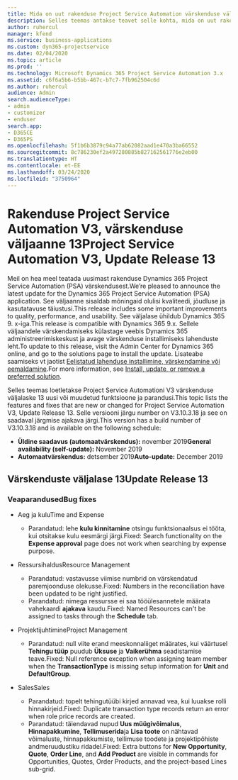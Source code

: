 ```yaml
---
title: Mida on uut rakenduse Project Service Automation värskenduse väljaandes 13, v3
description: Selles teemas antakse teavet selle kohta, mida on uut rakenduse Project Service Automation värskenduse väljaandes 13, v3.
author: ruhercul
manager: kfend
ms.service: business-applications
ms.custom: dyn365-projectservice
ms.date: 02/04/2020
ms.topic: article
ms.prod: ''
ms.technology: Microsoft Dynamics 365 Project Service Automation 3.x
ms.assetid: c6f6a5b6-b5bb-467c-b7c7-7fb962504c6d
ms.author: ruhercul
audience: Admin
search.audienceType:
- admin
- customizer
- enduser
search.app:
- D365CE
- D365PS
ms.openlocfilehash: 5f1b6b3879c94a77ab62082aad1e470a3ba66552
ms.sourcegitcommit: 8c786230ef2a497280885b827162561776e2eb00
ms.translationtype: HT
ms.contentlocale: et-EE
ms.lasthandoff: 03/24/2020
ms.locfileid: "3750964"
---
```

# <a name="project-service-automation-v3-update-release-13"></a><span data-ttu-id="f7afd-103">Rakenduse Project Service Automation V3, värskenduse väljaanne 13</span><span class="sxs-lookup"><span data-stu-id="f7afd-103">Project Service Automation V3, Update Release 13</span></span>
<span data-ttu-id="f7afd-104">Meil on hea meel teatada uusimast rakenduse Dynamics 365 Project Service Automation (PSA) värskendusest.</span><span class="sxs-lookup"><span data-stu-id="f7afd-104">We’re pleased to announce the latest update for the Dynamics 365 Project Service Automation (PSA) application.</span></span> <span data-ttu-id="f7afd-105">See väljaanne sisaldab mõningaid olulisi kvaliteedi, jõudluse ja kasutatavuse täiustusi.</span><span class="sxs-lookup"><span data-stu-id="f7afd-105">This release includes some important improvements to quality, performance, and usability.</span></span> <span data-ttu-id="f7afd-106">See väljalase ühildub Dynamics 365 9. x-iga.</span><span class="sxs-lookup"><span data-stu-id="f7afd-106">This release is compatible with Dynamics 365 9.x.</span></span> <span data-ttu-id="f7afd-107">Sellele väljaandele värskendamiseks külastage veebis Dynamics 365 administreerimiskeskust ja avage värskenduse installimiseks lahenduste leht.</span><span class="sxs-lookup"><span data-stu-id="f7afd-107">To update to this release, visit the Admin Center for Dynamics 365 online, and go to the solutions page to install the update.</span></span> <span data-ttu-id="f7afd-108">Lisateabe saamiseks vt jaotist [Eelistatud lahenduse installimine, värskendamine või eemaldamine](https://docs.microsoft.com/power-platform/admin/install-remove-preferred-solution).</span><span class="sxs-lookup"><span data-stu-id="f7afd-108">For more information, see [Install, update, or remove a preferred solution](https://docs.microsoft.com/power-platform/admin/install-remove-preferred-solution).</span></span>

<span data-ttu-id="f7afd-109">Selles teemas loetletakse Project Service Automationi V3 värskenduse väljalaske 13 uusi või muudetud funktsioone ja parandusi.</span><span class="sxs-lookup"><span data-stu-id="f7afd-109">This topic lists the features and fixes that are new or changed for Project Service Automation V3, Update Release 13.</span></span> <span data-ttu-id="f7afd-110">Selle versiooni järgu number on V3.10.3.18 ja see on saadaval järgmise ajakava järgi.</span><span class="sxs-lookup"><span data-stu-id="f7afd-110">This version has a build number of V3.10.3.18 and is available on the following schedule:</span></span>

- <span data-ttu-id="f7afd-111">**Üldine saadavus (automaatvärskendus):** november 2019</span><span class="sxs-lookup"><span data-stu-id="f7afd-111">**General availability (self-update):** November 2019</span></span>
- <span data-ttu-id="f7afd-112">**Automaatvärskendus:** detsember 2019</span><span class="sxs-lookup"><span data-stu-id="f7afd-112">**Auto-update:** December 2019</span></span>


## <a name="update-release-13"></a><span data-ttu-id="f7afd-113">Värskenduste väljalase 13</span><span class="sxs-lookup"><span data-stu-id="f7afd-113">Update Release 13</span></span> 

### <a name="bug-fixes"></a><span data-ttu-id="f7afd-114">Veaparandused</span><span class="sxs-lookup"><span data-stu-id="f7afd-114">Bug fixes</span></span>

- <span data-ttu-id="f7afd-115">Aeg ja kulu</span><span class="sxs-lookup"><span data-stu-id="f7afd-115">Time and Expense</span></span>

     - <span data-ttu-id="f7afd-116">Parandatud: lehe **kulu kinnitamine** otsingu funktsionaalsus ei tööta, kui otsitakse kulu eesmärgi järgi.</span><span class="sxs-lookup"><span data-stu-id="f7afd-116">Fixed: Search functionality on the **Expense approval** page does not work when searching by expense purpose.</span></span>

- <span data-ttu-id="f7afd-117">Ressursihaldus</span><span class="sxs-lookup"><span data-stu-id="f7afd-117">Resource Management</span></span>

     - <span data-ttu-id="f7afd-118">Parandatud: vastavusse viimise numbrid on värskendatud paremjoonduse olekusse.</span><span class="sxs-lookup"><span data-stu-id="f7afd-118">Fixed: Numbers in the reconciliation have been updated to be right justified.</span></span>
     - <span data-ttu-id="f7afd-119">Parandatud: nimega ressursse ei saa tööülesannetele määrata vahekaardi **ajakava** kaudu.</span><span class="sxs-lookup"><span data-stu-id="f7afd-119">Fixed: Named Resources can't be assigned to tasks through the **Schedule** tab.</span></span>

- <span data-ttu-id="f7afd-120">Projektijuhtimine</span><span class="sxs-lookup"><span data-stu-id="f7afd-120">Project Management</span></span>

     - <span data-ttu-id="f7afd-121">Parandatud: null viite erand meeskonnaliiget määrates, kui väärtusel **Tehingu tüüp** puudub **Üksuse** ja **Vaikerühma** seadistamise teave.</span><span class="sxs-lookup"><span data-stu-id="f7afd-121">Fixed: Null reference exception when assigning team member when the **TransactionType** is missing setup information for **Unit** and **DefaultGroup**.</span></span>

- <span data-ttu-id="f7afd-122">Sales</span><span class="sxs-lookup"><span data-stu-id="f7afd-122">Sales</span></span>

     - <span data-ttu-id="f7afd-123">Parandatud: topelt tehingutüübi kirjed annavad vea, kui luuakse rolli hinnakirjeid.</span><span class="sxs-lookup"><span data-stu-id="f7afd-123">Fixed: Duplicate transaction type records return an error when role price records are created.</span></span>
     - <span data-ttu-id="f7afd-124">Parandatud: täiendavad nupud **Uus müügivõimalus**, **Hinnapakkumine**, **Tellimuserida**ja **Lisa toote** on nähtavad võimaluste, hinnapakkumiste, tellimuse toodete ja projektipõhiste andmeruudustiku ridadel.</span><span class="sxs-lookup"><span data-stu-id="f7afd-124">Fixed: Extra buttons for **New Opportunity**, **Quote**, **Order Line**, and **Add Product** are visible in commands for Opportunities, Quotes, Order Products, and the project-based Lines sub-grid.</span></span>


